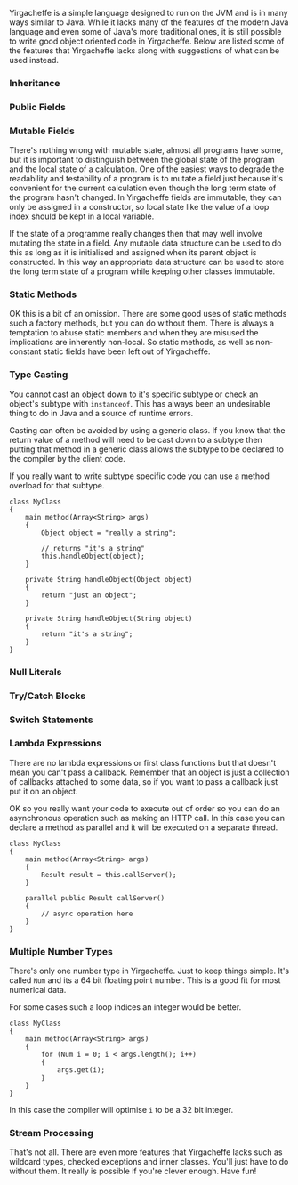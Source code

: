 Yirgacheffe is a simple language designed to run on the JVM and is in many ways similar to Java.
While it lacks many of the features of the modern Java language and even some of Java's more traditional ones,
it is still possible to write good object oriented code in Yirgacheffe.
Below are listed some of the features that Yirgacheffe lacks along with suggestions of what can be used instead.

### Inheritance

### Public Fields

### Mutable Fields

There's nothing wrong with mutable state, almost all programs have some, but it is important to distinguish between the global state of the program and the local state of a calculation.
One of the easiest ways to degrade the readability and testability of a program is to mutate a field just because it's convenient for the current calculation even though the long term state of the program hasn't changed.
In Yirgacheffe fields are immutable, they can only be assigned in a constructor, so local state like the value of a loop index should be kept in a local variable.

If the state of a programme really changes then that may well involve mutating the state in a field.
Any mutable data structure can be used to do this as long as it is initialised and assigned when its parent object is constructed.
In this way an appropriate data structure can be used to store the long term state of a program while keeping other classes immutable.

### Static Methods

OK this is a bit of an omission.
There are some good uses of static methods such a factory methods, but you can do without them.
There is always a temptation to abuse static members and when they are misused the implications are inherently non-local.
So static methods, as well as non-constant static fields have been left out of Yirgacheffe.

### Type Casting

You cannot cast an object down to it's specific subtype or check an object's subtype with `instanceof`.
This has always been an undesirable thing to do in Java and a source of runtime errors.

Casting can often be avoided by using a generic class.
If you know that the return value of a method will need to be cast down to a subtype then putting that method in a generic class allows the subtype to be declared to the compiler by the client code.

If you really want to write subtype specific code you can use a method overload for that subtype.

    class MyClass
    {
        main method(Array<String> args)
        {
            Object object = "really a string";
            
            // returns "it's a string"
            this.handleObject(object);
        }
        
        private String handleObject(Object object)
        {
            return "just an object";
        }
        
        private String handleObject(String object)
        {
            return "it's a string";
        }
    }

### Null Literals

### Try/Catch Blocks

### Switch Statements

### Lambda Expressions

There are no lambda expressions or first class functions but that doesn't mean you can't pass a callback.
Remember that an object is just a collection of callbacks attached to some data, so if you want to pass a callback just put it on an object.

OK so you really want your code to execute out of order so you can do an asynchronous operation such as making an HTTP call.
In this case you can declare a method as parallel and it will be executed on a separate thread.

    class MyClass
    {
        main method(Array<String> args)
        {
            Result result = this.callServer();
        }
        
        parallel public Result callServer()
        {
            // async operation here
        }
    }

### Multiple Number Types

There's only one number type in Yirgacheffe.
Just to keep things simple.
It's called `Num` and its a 64 bit floating point number.
This is a good fit for most numerical data.

For some cases such a loop indices an integer would be better.

    class MyClass
    {
        main method(Array<String> args)
        {
            for (Num i = 0; i < args.length(); i++)
            {
                args.get(i);
            }
        }
    }
    
In this case the compiler will optimise `i` to be a 32 bit integer.

### Stream Processing

That's not all.
There are even more features that Yirgacheffe lacks such as wildcard types, checked exceptions and inner classes.
You'll just have to do without them.
It really is possible if you're clever enough.
Have fun!


